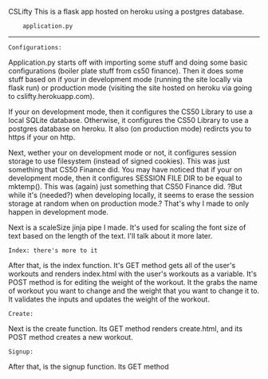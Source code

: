 CSLifty
This is a flask app hosted on heroku using a postgres database.

        application.py
_____________________________________________________________________________________________________________________

    Configurations:
  Application.py starts off with importing some stuff and doing some basic configurations (boiler plate stuff from
cs50 finance). Then it does some stuff based on if your in development mode (running the site locally via flask run)
or production mode (visiting the site hosted on heroku via going to cslifty.herokuapp.com).

  If your on development mode, then it configures the CS50 Library to use a local SQLite database. Otherwise, it
configures the CS50 Library to use a postgres database on heroku. It also (on production mode) redircts you to
https if your on http.

  Next, wether your on development mode or not, it configures session storage to use filesystem (instead of
signed cookies). This was just something that CS50 Finance did. You may have noticed that if your on development
mode, then it configures SESSION FILE DIR to be equal to mktemp(). This was (again) just something that CS50 Finance
did. ?But while it's (needed?) when developing locally, it seems to erase the session storage at random when on
production mode.? That's why I made to only happen in development mode.

  Next is a scaleSize jinja pipe I made. It's used for scaling the font size of text based on the length of the text.
I'll talk about it more later.

    Index: there's more to it
  After that, is the index function. It's GET method gets all of the user's workouts and renders index.html with the
user's workouts as a variable. It's POST method is for editing the weight of the workout. It the grabs the name of
workout you want to change and the weight that you want to change it to. It validates the inputs and updates the
weight of the workout.

    Create:
  Next is the create function. Its GET method renders create.html, and its POST method creates a new workout.

    Signup:
  After that, is the signup function. Its GET method
